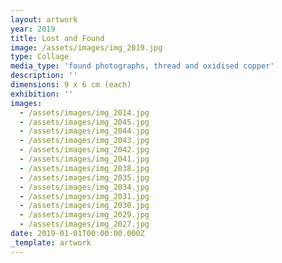 ```yaml
---
layout: artwork
year: 2019
title: Lost and Found
image: /assets/images/img_2019.jpg
type: Collage
media_type: 'found photographs, thread and oxidised copper'
description: ''
dimensions: 9 x 6 cm (each)
exhibition: ''
images:
  - /assets/images/img_2014.jpg
  - /assets/images/img_2045.jpg
  - /assets/images/img_2044.jpg
  - /assets/images/img_2043.jpg
  - /assets/images/img_2042.jpg
  - /assets/images/img_2041.jpg
  - /assets/images/img_2038.jpg
  - /assets/images/img_2035.jpg
  - /assets/images/img_2034.jpg
  - /assets/images/img_2031.jpg
  - /assets/images/img_2030.jpg
  - /assets/images/img_2029.jpg
  - /assets/images/img_2027.jpg
date: 2019-01-01T00:00:00.000Z
_template: artwork
---
```


